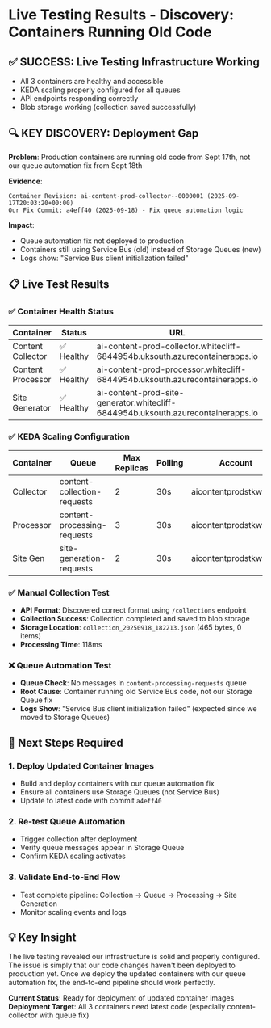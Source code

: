 # Live Testing Results - Discovery: Containers Running Old Code

## ✅ **SUCCESS**: Live Testing Infrastructure Working
- All 3 containers are healthy and accessible
- KEDA scaling properly configured for all queues
- API endpoints responding correctly
- Blob storage working (collection saved successfully)

## 🔍 **KEY DISCOVERY**: Deployment Gap
**Problem**: Production containers are running old code from Sept 17th, not our queue automation fix from Sept 18th

**Evidence**:
```
Container Revision: ai-content-prod-collector--0000001 (2025-09-17T20:03:20+00:00)
Our Fix Commit: a4eff40 (2025-09-18) - Fix queue automation logic
```

**Impact**: 
- Queue automation fix not deployed to production
- Containers still using Service Bus (old) instead of Storage Queues (new)
- Logs show: "Service Bus client initialization failed"

## 📋 **Live Test Results**

### ✅ Container Health Status
| Container | Status | URL | Health |
|-----------|--------|-----|---------|
| Content Collector | ✅ Healthy | ai-content-prod-collector.whitecliff-6844954b.uksouth.azurecontainerapps.io | 200 OK |
| Content Processor | ✅ Healthy | ai-content-prod-processor.whitecliff-6844954b.uksouth.azurecontainerapps.io | 200 OK |  
| Site Generator | ✅ Healthy | ai-content-prod-site-generator.whitecliff-6844954b.uksouth.azurecontainerapps.io | 200 OK |

### ✅ KEDA Scaling Configuration
| Container | Queue | Max Replicas | Polling | Account |
|-----------|-------|--------------|---------|---------|
| Collector | content-collection-requests | 2 | 30s | aicontentprodstkwakpx |
| Processor | content-processing-requests | 3 | 30s | aicontentprodstkwakpx |
| Site Gen | site-generation-requests | 2 | 30s | aicontentprodstkwakpx |

### ✅ Manual Collection Test
- **API Format**: Discovered correct format using `/collections` endpoint
- **Collection Success**: Collection completed and saved to blob storage
- **Storage Location**: `collection_20250918_182213.json` (465 bytes, 0 items)
- **Processing Time**: 118ms

### ❌ Queue Automation Test  
- **Queue Check**: No messages in `content-processing-requests` queue
- **Root Cause**: Container running old Service Bus code, not our Storage Queue fix
- **Logs Show**: "Service Bus client initialization failed" (expected since we moved to Storage Queues)

## 🎯 **Next Steps Required**

### 1. **Deploy Updated Container Images**
- Build and deploy containers with our queue automation fix
- Ensure all containers use Storage Queues (not Service Bus)
- Update to latest code with commit `a4eff40`

### 2. **Re-test Queue Automation**
- Trigger collection after deployment
- Verify queue messages appear in Storage Queue
- Confirm KEDA scaling activates

### 3. **Validate End-to-End Flow**
- Test complete pipeline: Collection → Queue → Processing → Site Generation
- Monitor scaling events and logs

## 💡 **Key Insight**
The live testing revealed our infrastructure is solid and properly configured. The issue is simply that our code changes haven't been deployed to production yet. Once we deploy the updated containers with our queue automation fix, the end-to-end pipeline should work perfectly.

**Current Status**: Ready for deployment of updated container images
**Deployment Target**: All 3 containers need latest code (especially content-collector with queue fix)
